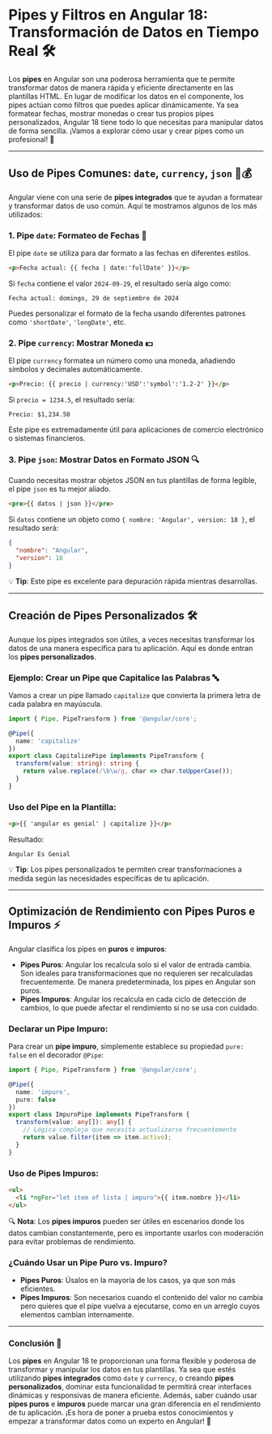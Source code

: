 # Pipes y Filtros en Angular 18: Transformación de Datos en Tiempo Real 🛠️

Los **pipes** en Angular son una poderosa herramienta que te permite transformar datos de manera rápida y eficiente directamente en las plantillas HTML. En lugar de modificar los datos en el componente, los pipes actúan como filtros que puedes aplicar dinámicamente. Ya sea formatear fechas, mostrar monedas o crear tus propios pipes personalizados, Angular 18 tiene todo lo que necesitas para manipular datos de forma sencilla. ¡Vamos a explorar cómo usar y crear pipes como un profesional! 🚀

---

## Uso de Pipes Comunes: `date`, `currency`, `json` 📅💰

Angular viene con una serie de **pipes integrados** que te ayudan a formatear y transformar datos de uso común. Aquí te mostramos algunos de los más utilizados:

### 1. Pipe `date`: Formateo de Fechas 📆

El pipe `date` se utiliza para dar formato a las fechas en diferentes estilos.

```html
<p>Fecha actual: {{ fecha | date:'fullDate' }}</p>
```

Si `fecha` contiene el valor `2024-09-29`, el resultado sería algo como:

```
Fecha actual: domingo, 29 de septiembre de 2024
```

Puedes personalizar el formato de la fecha usando diferentes patrones como `'shortDate'`, `'longDate'`, etc.

### 2. Pipe `currency`: Mostrar Moneda 💵

El pipe `currency` formatea un número como una moneda, añadiendo símbolos y decimales automáticamente.

```html
<p>Precio: {{ precio | currency:'USD':'symbol':'1.2-2' }}</p>
```

Si `precio = 1234.5`, el resultado sería:

```
Precio: $1,234.50
```

Este pipe es extremadamente útil para aplicaciones de comercio electrónico o sistemas financieros.

### 3. Pipe `json`: Mostrar Datos en Formato JSON 🔍

Cuando necesitas mostrar objetos JSON en tus plantillas de forma legible, el pipe `json` es tu mejor aliado.

```html
<pre>{{ datos | json }}</pre>
```

Si `datos` contiene un objeto como `{ nombre: 'Angular', version: 18 }`, el resultado será:

```json
{
  "nombre": "Angular",
  "version": 18
}
```

💡 **Tip**: Este pipe es excelente para depuración rápida mientras desarrollas.

---

## Creación de Pipes Personalizados 🛠️

Aunque los pipes integrados son útiles, a veces necesitas transformar los datos de una manera específica para tu aplicación. Aquí es donde entran los **pipes personalizados**.

### Ejemplo: Crear un Pipe que Capitalice las Palabras 🔤

Vamos a crear un pipe llamado `capitalize` que convierta la primera letra de cada palabra en mayúscula.

```typescript
import { Pipe, PipeTransform } from '@angular/core';

@Pipe({
  name: 'capitalize'
})
export class CapitalizePipe implements PipeTransform {
  transform(value: string): string {
    return value.replace(/\b\w/g, char => char.toUpperCase());
  }
}
```

### Uso del Pipe en la Plantilla:

```html
<p>{{ 'angular es genial' | capitalize }}</p>
```

Resultado:

```
Angular Es Genial
```

💡 **Tip**: Los pipes personalizados te permiten crear transformaciones a medida según las necesidades específicas de tu aplicación.

---

## Optimización de Rendimiento con Pipes Puros e Impuros ⚡

Angular clasifica los pipes en **puros** e **impuros**:

- **Pipes Puros**: Angular los recalcula solo si el valor de entrada cambia. Son ideales para transformaciones que no requieren ser recalculadas frecuentemente. De manera predeterminada, los pipes en Angular son puros.
- **Pipes Impuros**: Angular los recalcula en cada ciclo de detección de cambios, lo que puede afectar el rendimiento si no se usa con cuidado.

### Declarar un Pipe Impuro:

Para crear un **pipe impuro**, simplemente establece su propiedad `pure: false` en el decorador `@Pipe`:

```typescript
import { Pipe, PipeTransform } from '@angular/core';

@Pipe({
  name: 'impuro',
  pure: false
})
export class ImpuroPipe implements PipeTransform {
  transform(value: any[]): any[] {
    // Lógica compleja que necesita actualizarse frecuentemente
    return value.filter(item => item.activo);
  }
}
```

### Uso de Pipes Impuros:

```html
<ul>
  <li *ngFor="let item of lista | impuro">{{ item.nombre }}</li>
</ul>
```

🔍 **Nota**: Los **pipes impuros** pueden ser útiles en escenarios donde los datos cambian constantemente, pero es importante usarlos con moderación para evitar problemas de rendimiento.

### ¿Cuándo Usar un Pipe Puro vs. Impuro?

- **Pipes Puros**: Úsalos en la mayoría de los casos, ya que son más eficientes.
- **Pipes Impuros**: Son necesarios cuando el contenido del valor no cambia pero quieres que el pipe vuelva a ejecutarse, como en un arreglo cuyos elementos cambian internamente.

---

### Conclusión 🚀

Los **pipes** en Angular 18 te proporcionan una forma flexible y poderosa de transformar y manipular los datos en tus plantillas. Ya sea que estés utilizando **pipes integrados** como `date` y `currency`, o creando **pipes personalizados**, dominar esta funcionalidad te permitirá crear interfaces dinámicas y responsivas de manera eficiente. Además, saber cuándo usar **pipes puros** e **impuros** puede marcar una gran diferencia en el rendimiento de tu aplicación. ¡Es hora de poner a prueba estos conocimientos y empezar a transformar datos como un experto en Angular! 🎉